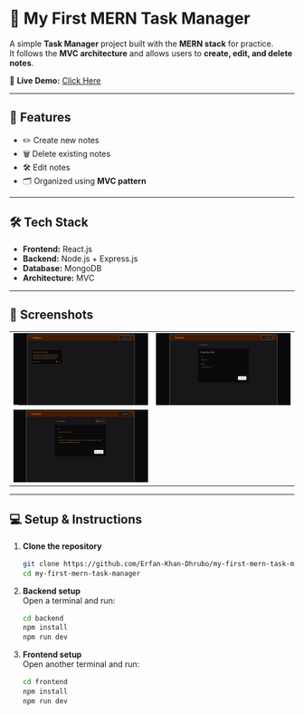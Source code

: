 # 📌 My First MERN Task Manager

A simple **Task Manager** project built with the **MERN stack** for practice.  
It follows the **MVC architecture** and allows users to **create, edit, and delete notes**.  


🔗 **Live Demo:** [Click Here](https://my-first-mern-task-manager-frontend.onrender.com)  

---

## 🚀 Features
- ✏️ Create new notes  
- 🗑️ Delete existing notes  
- 🛠️ Edit notes  
- 🗂️ Organized using **MVC pattern**  

---

## 🛠️ Tech Stack
- **Frontend:** React.js  
- **Backend:** Node.js + Express.js  
- **Database:** MongoDB  
- **Architecture:** MVC  

---

## 📸 Screenshots 
<table>
  <tr>
    <td><img src="media/pic1.png" width="400" /></td>
    <td><img src="media/pic2.png" width="400" /></td>
  </tr>
  <tr>
    <td style="text-align:center;"><img src="media/pic3.png" width="400" /></td>
  </tr>
</table>

---

## 💻 Setup & Instructions  

1. **Clone the repository**  
   ```bash
   git clone https://github.com/Erfan-Khan-Dhrubo/my-first-mern-task-manager.git
   cd my-first-mern-task-manager
   ```

2. **Backend setup**  
   Open a terminal and run:  
   ```bash
   cd backend
   npm install
   npm run dev
   ```

3. **Frontend setup**  
   Open another terminal and run:  
   ```bash
   cd frontend
   npm install
   npm run dev
   ```
